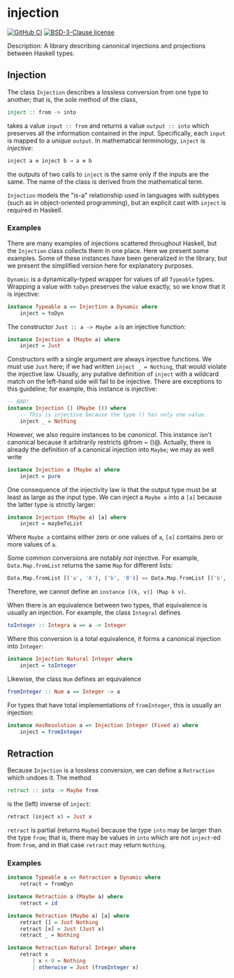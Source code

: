 # injection

[![GitHub CI](https://github.com/ttuegel/injection/workflows/CI/badge.svg)](https://github.com/ttuegel/injection/actions)
[![BSD-3-Clause license](https://img.shields.io/badge/license-BSD--3--Clause-blue.svg)](LICENSE)

Description: A library describing canonical injections and projections between Haskell types.

## Injection

The class `Injection` describes a lossless conversion from one type to another;
that is, the sole method of the class,

```.hs
inject :: from -> into
```

takes a value `input :: from` and returns a value `output :: into` which preserves all the information contained in the input.
Specifically, each `input` is mapped to a _unique_ `output`.
In mathematical terminology, `inject` is _injective_:

```.hs
inject a ≡ inject b → a ≡ b
```

the outputs of two calls to `inject` is the same only if the inputs are the same.
The name of the class is derived from the mathematical term.

`Injection` models the "is-a" relationship used in languages with subtypes (such as in object-oriented programming),
but an explicit cast with `inject` is required in Haskell.

### Examples

There are many examples of injections scattered throughout Haskell,
but the `Injection` class collects them in one place.
Here we present some examples.
Some of these instances have been generalized in the library,
but we present the simplified version here for explanatory purposes.

`Dynamic` is a dynamically-typed wrapper for values of all `Typeable` types.
Wrapping a value with `toDyn` preserves the value exactly, so we know that it is injective:

```.hs
instance Typeable a => Injection a Dynamic where
    inject = toDyn
```

The constructor `Just :: a -> Maybe a` is an injective function:

```.hs
instance Injection a (Maybe a) where
    inject = Just
```

Constructors with a single argument are always injective functions.
We must use `Just` here; if we had written `inject _ = Nothing`, that would violate the injective law.
Usually, any putative definition of `inject` with a wildcard match on the left-hand side will fail to be injective.
There are exceptions to this guideline; for example, this instance is injective:

```.hs
-- BAD!
instance Injection () (Maybe ()) where
    -- This is injective because the type () has only one value.
    inject _ = Nothing
```

However, we also require instances to be _canonical_.
This instance isn't canonical because it arbitrarily restricts @from ~ ()@.
Actually, there is already the definition of a canonical injection into `Maybe`;
we may as well write

```.hs
instance Injection a (Maybe a) where
    inject = pure
```

One consequence of the injectivity law is that the output type must be at least as large as the input type.
We can inject a `Maybe a` into a `[a]` because the latter type is strictly larger:

```.hs
instance Injection (Maybe a) [a] where
    inject = maybeToList
```

Where `Maybe a` contains either zero or one values of `a`, `[a]` contains zero or more values of `a`.

Some common conversions are notably _not_ injective.
For example, `Data.Map.fromList` returns the same `Map` for different lists:

```.hs
Data.Map.fromList [('a', 'A'), ('b', 'B')] == Data.Map.fromList [('b', 'B'), ('a', 'A')]
```

Therefore, we cannot define an `instance [(k, v)] (Map k v)`.

When there is an equivalence between two types, that equivalence is usually an injection.
For example, the class `Integral` defines

```.hs
toInteger :: Integra a => a -> Integer
```

Where this conversion is a total equivalence, it forms a canonical injection into `Integer`:

```.hs
instance Injection Natural Integer where
    inject = toInteger
```

Likewise, the class `Num` defines an equivalence

```.hs
fromInteger :: Num a => Integer -> a
```

For types that have total implementations of `fromInteger`, this is usually an injection:

```.hs
instance HasResolution a => Injection Integer (Fixed a) where
    inject = fromInteger
```

## Retraction

Because `Injection` is a lossless conversion, we can define a `Retraction` which undoes it.
The method

```.hs
retract :: into -> Maybe from
```

is the (left) inverse of `inject`:

```.hs
retract (inject x) = Just x
```

`retract` is partial (returns `Maybe`) because the type `into` may be larger than the type `from`;
that is, there may be values in `into` which are not `inject`-ed from `from`,
and in that case `retract` may return `Nothing`.

### Examples

```.hs
instance Typeable a => Retraction a Dynamic where
    retract = fromDyn
```

```.hs
instance Retraction a (Maybe a) where
    retract = id
```

```.hs
instance Retraction (Maybe a) [a] where
    retract [] = Just Nothing
    retract [x] = Just (Just x)
    retract _ = Nothing
```

```.hs
instance Retraction Natural Integer where
    retract x
        | x < 0 = Nothing
        | otherwise = Just (fromInteger x)
```
